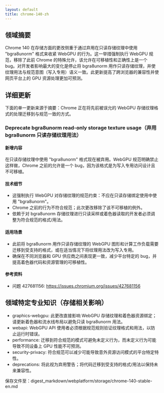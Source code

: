 ```yaml
---
layout: default
title: chrome-140-zh
---
```


## 领域摘要

Chrome 140 在存储方面的更改侧重于通过弃用在只读存储纹理中使用 "bgra8unorm" 格式来收紧 WebGPU 的行为。这一举措强制执行 WebGPU 规范，移除了此前 Chrome 的特殊允许，该允许在可移植性和正确性上是一个 bug。对开发者影响最大的变化是停止将 bgra8unorm 用作只读存储纹理，并使纹理用法与规范意图（写入专用）语义一致。此更新提高了跨浏览器的兼容性并使网页平台上的 GPU 资源处理更加可预测。

## 详细更新

下面的单一更新来源于摘要：Chrome 正在将先前被误允的 WebGPU 存储纹理格式的处理迁移到与规范一致的方式。

### Deprecate bgra8unorm read-only storage texture usage（弃用 bgra8unorm 只读存储纹理用法）

#### 新增内容
在只读存储纹理中使用 "bgra8unorm" 格式现在被弃用。WebGPU 规范明确禁止这样做，Chrome 之前的允许是一个 bug，因为该格式是为写入专用访问设计且不可移植。

#### 技术细节
- 这强制执行 WebGPU 对存储纹理的规范约束：不应在只读存储绑定使用中使用 "bgra8unorm"。
- Chrome 之前的行为不符合规范；此次更改移除了该不可移植的例外。
- 依赖于对 bgra8unorm 存储纹理进行只读采样或着色器读取的开发者必须调整为符合规范的格式/用法。

#### 适用场景
- 此前将 bgra8unorm 用作只读存储纹理的 WebGPU 图形和计算工作负载需要迁移到受支持的格式，或在适当情况下将纹理用法改为写入专用。
- 确保在不同浏览器和 GPU 供应商之间表现更一致，减少平台特定的 bug，并提高着色器代码和资源管理的可移植性。

#### 参考资料
- 问题 427681156: https://issues.chromium.org/issues/427681156

## 领域特定专业知识（存储相关影响）
- graphics-webgpu: 此更改直接影响 WebGPU 存储纹理和着色器资源绑定；请更新着色器和流水线布局以避免只读 bgra8unorm 用法。
- webapi: WebGPU API 使用者必须根据规范规则验证纹理格式和用法，以防止运行时错误。
- performance: 迁移到符合规范的模式可避免未定义行为，而未定义行为可能导致不同设备上 GPU 性能不可预测。
- security-privacy: 符合规范可以减少可能导致意外资源访问模式的平台特定特性。
- deprecations: 将此视为弃用警告；将代码迁移到受支持的格式/用法以保持未来兼容性。

保存文件至：digest_markdown/webplatform/storage/chrome-140-stable-en.md
